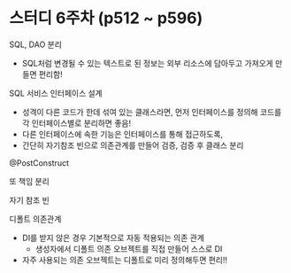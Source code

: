 # 스터디 6주차 (p512 ~ p596)
SQL, DAO 분리
- SQL처럼 변경될 수 있는 텍스트로 된 정보는 외부 리소스에 담아두고 가져오게 만들면 편리함!

SQL 서비스 인터페이스 설계
- 성격이 다른 코드가 한데 섞여 있는 클래스라면, 먼저 인터페이스를 정의해 코드를 각 인터페이스별로 분리하면 좋음!
- 다른 인터페이스에 속한 기능은 인터페이스를 통해 접근하도록,
- 간단히 자기참조 빈으로 의존관계를 만들어 검증, 검증 후 클래스 분리

@PostConstruct

또 책임 분리

자기 참조 빈

디폴트 의존관계
- DI를 받지 않은 경우 기본적으로 자동 적용되는 의존 관계
  - 생성자에서 디폴트 의존 오브젝트를 직접 만들어 스스로 DI
- 자주 사용되는 의존 오브젝트는 디폴트로 미리 정의해두면 편리!!

